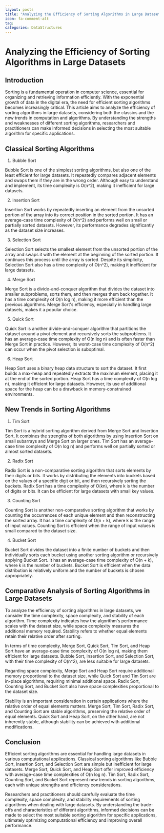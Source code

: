 ```yaml
---
layout: posts
title: "Analyzing the Efficiency of Sorting Algorithms in Large Datasets"
icon: fa-comment-alt
tag:      
categories: DataStructures
---
```



# Analyzing the Efficiency of Sorting Algorithms in Large Datasets

## Introduction

Sorting is a fundamental operation in computer science, essential for organizing and retrieving information efficiently. With the exponential growth of data in the digital era, the need for efficient sorting algorithms becomes increasingly critical. This article aims to analyze the efficiency of sorting algorithms in large datasets, considering both the classics and the new trends in computation and algorithms. By understanding the strengths and weaknesses of different sorting algorithms, researchers and practitioners can make informed decisions in selecting the most suitable algorithm for specific applications.

## Classical Sorting Algorithms

1. Bubble Sort

Bubble Sort is one of the simplest sorting algorithms, but also one of the least efficient for large datasets. It repeatedly compares adjacent elements and swaps them if they are in the wrong order. Although easy to understand and implement, its time complexity is O(n^2), making it inefficient for large datasets.

2. Insertion Sort

Insertion Sort works by repeatedly inserting an element from the unsorted portion of the array into its correct position in the sorted portion. It has an average-case time complexity of O(n^2) and performs well on small or partially sorted datasets. However, its performance degrades significantly as the dataset size increases.

3. Selection Sort

Selection Sort selects the smallest element from the unsorted portion of the array and swaps it with the element at the beginning of the sorted portion. It continues this process until the array is sorted. Despite its simplicity, Selection Sort also has a time complexity of O(n^2), making it inefficient for large datasets.

4. Merge Sort

Merge Sort is a divide-and-conquer algorithm that divides the dataset into smaller subproblems, sorts them, and then merges them back together. It has a time complexity of O(n log n), making it more efficient than the previous algorithms. Merge Sort's efficiency, especially in handling large datasets, makes it a popular choice.

5. Quick Sort

Quick Sort is another divide-and-conquer algorithm that partitions the dataset around a pivot element and recursively sorts the subproblems. It has an average-case time complexity of O(n log n) and is often faster than Merge Sort in practice. However, its worst-case time complexity of O(n^2) can occur when the pivot selection is suboptimal.

6. Heap Sort

Heap Sort uses a binary heap data structure to sort the dataset. It first builds a max-heap and repeatedly extracts the maximum element, placing it at the end of the sorted portion. Heap Sort has a time complexity of O(n log n), making it efficient for large datasets. However, its use of additional space for the heap can be a drawback in memory-constrained environments.

## New Trends in Sorting Algorithms

1. Tim Sort

Tim Sort is a hybrid sorting algorithm derived from Merge Sort and Insertion Sort. It combines the strengths of both algorithms by using Insertion Sort on small subarrays and Merge Sort on larger ones. Tim Sort has an average-case time complexity of O(n log n) and performs well on partially sorted or almost sorted datasets.

2. Radix Sort

Radix Sort is a non-comparative sorting algorithm that sorts elements by their digits or bits. It works by distributing the elements into buckets based on the values of a specific digit or bit, and then recursively sorting the buckets. Radix Sort has a time complexity of O(kn), where k is the number of digits or bits. It can be efficient for large datasets with small key values.

3. Counting Sort

Counting Sort is another non-comparative sorting algorithm that works by counting the occurrences of each unique element and then reconstructing the sorted array. It has a time complexity of O(n + k), where k is the range of input values. Counting Sort is efficient when the range of input values is small compared to the dataset size.

4. Bucket Sort

Bucket Sort divides the dataset into a finite number of buckets and then individually sorts each bucket using another sorting algorithm or recursively applying Bucket Sort. It has an average-case time complexity of O(n + k), where k is the number of buckets. Bucket Sort is efficient when the data distribution is relatively uniform and the number of buckets is chosen appropriately.

## Comparative Analysis of Sorting Algorithms in Large Datasets

To analyze the efficiency of sorting algorithms in large datasets, we consider the time complexity, space complexity, and stability of each algorithm. Time complexity indicates how the algorithm's performance scales with the dataset size, while space complexity measures the additional memory required. Stability refers to whether equal elements retain their relative order after sorting.

In terms of time complexity, Merge Sort, Quick Sort, Tim Sort, and Heap Sort have an average-case time complexity of O(n log n), making them efficient for large datasets. Bubble Sort, Insertion Sort, and Selection Sort, with their time complexity of O(n^2), are less suitable for large datasets.

Regarding space complexity, Merge Sort and Heap Sort require additional memory proportional to the dataset size, while Quick Sort and Tim Sort are in-place algorithms, requiring minimal additional space. Radix Sort, Counting Sort, and Bucket Sort also have space complexities proportional to the dataset size.

Stability is an important consideration in certain applications where the relative order of equal elements matters. Merge Sort, Tim Sort, Radix Sort, and Counting Sort are stable algorithms, preserving the relative order of equal elements. Quick Sort and Heap Sort, on the other hand, are not inherently stable, although stability can be achieved with additional modifications.

## Conclusion

Efficient sorting algorithms are essential for handling large datasets in various computational applications. Classical sorting algorithms like Bubble Sort, Insertion Sort, and Selection Sort are simple but inefficient for large datasets. Merge Sort, Quick Sort, and Heap Sort offer improved efficiency with average-case time complexities of O(n log n). Tim Sort, Radix Sort, Counting Sort, and Bucket Sort represent new trends in sorting algorithms, each with unique strengths and efficiency considerations.

Researchers and practitioners should carefully evaluate the time complexity, space complexity, and stability requirements of sorting algorithms when dealing with large datasets. By understanding the trade-offs and characteristics of different algorithms, informed decisions can be made to select the most suitable sorting algorithm for specific applications, ultimately optimizing computational efficiency and improving overall performance.